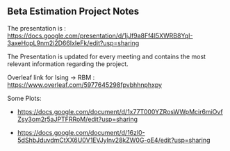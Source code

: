 ## Beta Estimation Project Notes

The presentation is : https://docs.google.com/presentation/d/1jJf9a8Ff4I5XWRB8YqI-3axeHopL9nm2i2D66IxIeFk/edit?usp=sharing

The Presentation is updated for every meeting and contains the most relevant information regarding the project.

Overleaf link for Ising -> RBM : https://www.overleaf.com/5977645298fpvbhhnphxpy

Some Plots:

- https://docs.google.com/document/d/1x77T000YZRosWWpMcir6miOvfZsy3om2r5aJPTFRRoM/edit?usp=sharing

- https://docs.google.com/document/d/16zl0-5dShbJduvdmCtXX6U0V1EVJylnv28kZW0G-oE4/edit?usp=sharing
